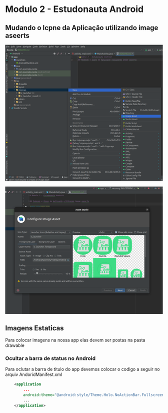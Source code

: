 # Modulo 2 - Estudonauta Android

## Mudando o Icpne da Aplicação utilizando image aseerts

![img.png](img.png)

![img_1.png](img_1.png)

## Imagens Estaticas
Para colocar imagens na nossa app elas devem ser postas na pasta drawable 
### Ocultar a barra de status no Android 
Para oclutar a barra de titulo do app devemos colocar o codigo a seguir no arquiv AndoridManifest.xml
```xml
    <application
        ...
        android:theme="@android:style/Theme.Holo.NoActionBar.Fullscreen" >
        ...
    </application>
```